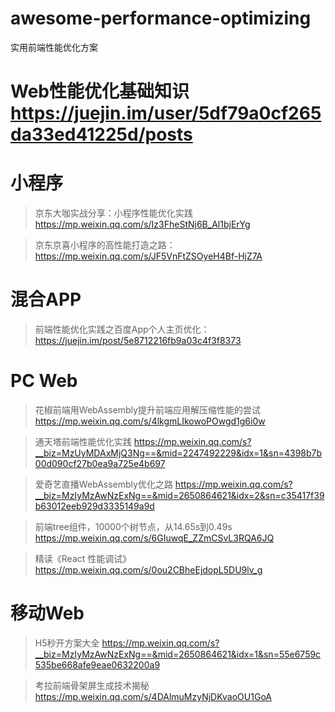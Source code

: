# awesome-performance-optimizing
实用前端性能优化方案

# Web性能优化基础知识 https://juejin.im/user/5df79a0cf265da33ed41225d/posts

# 小程序
> 京东大咖实战分享：小程序性能优化实践 https://mp.weixin.qq.com/s/Iz3FheStNj6B_Al1bjErYg

> 京东京喜小程序的高性能打造之路：https://mp.weixin.qq.com/s/JF5VnFtZSOyeH4Bf-HjZ7A

# 混合APP
> 前端性能优化实践之百度App个人主页优化：https://juejin.im/post/5e8712216fb9a03c4f3f8373

# PC Web
> 花椒前端用WebAssembly提升前端应用解压缩性能的尝试 https://mp.weixin.qq.com/s/4lkgmLIkowoPOwgd1g6i0w

> 通天塔前端性能优化实践 https://mp.weixin.qq.com/s?__biz=MzUyMDAxMjQ3Ng==&mid=2247492229&idx=1&sn=4398b7b00d090cf27b0ea9a725e4b697

> 爱奇艺直播WebAssembly优化之路 https://mp.weixin.qq.com/s?__biz=MzIyMzAwNzExNg==&mid=2650864621&idx=2&sn=c35417f39b63012eeb929d3335149a9d

> 前端tree组件，10000个树节点，从14.65s到0.49s https://mp.weixin.qq.com/s/6GIuwqE_ZZmCSvL3RQA6JQ

> 精读《React 性能调试》 https://mp.weixin.qq.com/s/0ou2CBheEjdopL5DU9lv_g

# 移动Web
> H5秒开方案大全 https://mp.weixin.qq.com/s?__biz=MzIyMzAwNzExNg==&mid=2650864621&idx=1&sn=55e6759c535be668afe9eae0632200a9

> 考拉前端骨架屏生成技术揭秘 https://mp.weixin.qq.com/s/4DAlmuMzyNjDKvaoOU1GoA

